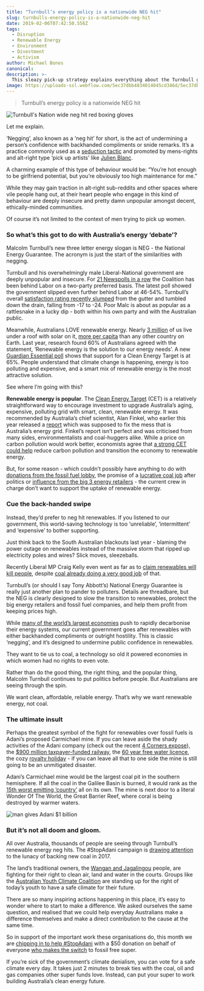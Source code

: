 ```yaml
---
title: "Turnbull’s energy policy is a nationwide NEG hit"
slug: turnbulls-energy-policy-is-a-nationwide-neg-hit
date: 2019-02-06T07:42:50.556Z
tags:
  - Disruption
  - Renewable Energy
  - Environment
  - Divestment
  - Activism
author: Michael Bones
canonical:
description: >-
  This sleazy pick-up strategy explains everything about the Turnbull government’s energy talk.
image: https://uploads-ssl.webflow.com/5ec37dbb4834014045cd346d/5ec37dbc4834014209cd3e08_turbulls-neg-hit_main%20(1).jpg
---
```


> Turnbull’s energy policy is a nationwide NEG hit

![Turnbull's Nation wide neg hit red boxing gloves ](<https://uploads-ssl.webflow.com/5ec37dbb4834014045cd346d/5ec37dbc4834014209cd3e08_turbulls-neg-hit_main%20(1).jpg>)

Let me explain.

‘Negging’, also known as a ‘neg hit’ for short, is the act of undermining a person’s confidence with backhanded compliments or snide remarks. It’s a practice commonly used as a [seduction tactic](https://www.newstatesman.com/blogs/voices/2012/05/negging-latest-dating-trend) and promoted by mens-rights and alt-right type ‘pick up artists’ like [Julien Blanc](https://www.theguardian.com/australia-news/2014/nov/07/protesters-force-us-pick-up-artist-julien-blanc-to-quit-australian-tour).

A charming example of this type of behaviour would be: “You’re hot enough to be girlfriend potential, but you’re obviously too high maintenance for me.”

While they may gain traction in alt-right sub-reddits and other spaces where vile people hang out, at their heart people who engage in this kind of behaviour are deeply insecure and pretty damn unpopular amongst decent, ethically-minded communities.

Of course it’s not limited to the context of men trying to pick up women.

### So what’s this got to do with Australia’s energy ‘debate’?

Malcolm Turnbull’s new three letter energy slogan is NEG - the National Energy Guarantee. The acronym is just the start of the similarities with negging.

Turnbull and his overwhelmingly male Liberal-National government are deeply unpopular and insecure. For [21 Newspolls in a row](https://theconversation.com/turnbulls-ratings-fall-in-another-bad-newspoll-85735) the Coalition has been behind Labor on a two-party preferred basis. The latest poll showed the government slipped even further behind Labor at 46-54%. Turnbull’s overall [satisfaction rating recently slumped](https://www.theguardian.com/australia-news/2017/oct/17/coalition-balks-on-finkel-target-but-will-unveil-energy-and-emissions-policy) from the gutter and tumbled down the drain, falling from -17 to -24. Poor Malc is about as popular as a rattlesnake in a lucky dip - both within his own party and with the Australian public.

Meanwhile, Australians LOVE renewable energy. Nearly [3 million](http://www.solarcitizens.org.au/stateofsolar2016) of us live under a roof with solar on it, [more per capita](https://theconversation.com/factcheck-qanda-is-australia-the-world-leader-in-household-solar-power-56670) than any other country on Earth. Last year, research found 60% of Australians agreed with the statement, ‘Renewable energy is the solution to our energy needs’. A new [Guardian Essential poll](https://www.theguardian.com/australia-news/2017/oct/17/coalition-balks-on-finkel-target-but-will-unveil-energy-and-emissions-policy) shows that support for a Clean Energy Target is at 65%. People understand that climate change is happening, energy is too polluting and expensive, and a smart mix of renewable energy is the most attractive solution.

See where I’m going with this?

**Renewable energy is popular**. The [Clean Energy Target](https://www.cleanenergycouncil.org.au/policy-advocacy/energy-transformation/clean-energy-target.html) (CET) is a relatively straightforward way to encourage investment to upgrade Australia’s aging, expensive, polluting grid with smart, clean, renewable energy. It was recommended by Australia’s chief scientist, Alan Finkel, who earlier this year released a [report](https://www.dropbox.com/s/mn31bv8gcsaelti/Screenshot%202017-10-19%2016.35.35.png?dl=0) which was supposed to fix the mess that is Australia’s energy grid. Finkel’s report isn’t perfect and was criticised from many sides, environmentalists and coal-huggers alike. While a price on carbon pollution would work better, economists agree that [a strong CET could help](https://theconversation.com/finkels-clean-energy-target-plan-better-than-nothing-economists-poll-82066) reduce carbon pollution and transition the economy to renewable energy.

But, for some reason - which couldn’t possibly have anything to do with [donations from the fossil fuel lobby](https://www.thesaturdaypaper.com.au/news/politics/2017/09/02/the-influence-political-donations/15042744005153), the promise of a [lucrative coal job](https://theconversation.com/the-fossil-fuelled-political-economy-of-australian-elections-61394) after politics or [influence from the big 3 energy retailers](http://reneweconomy.com.au/why-turnbulls-plan-could-be-disaster-for-renewables-climate-prices-57822/) - the current crew in charge don’t want to support the uptake of renewable energy.

### Cue the back-handed swipe

Instead, they’d prefer to neg hit renewables. If you listened to our government, this world-saving technology is too ‘unreliable’, ‘intermittent’ and ‘expensive’ to bother supporting.

Just think back to the South Australian blackouts last year - blaming the power outage on renewables instead of the massive storm that ripped up electricity poles and wires? Slick moves, sleezeballs.

Recently Liberal MP Craig Kelly even went as far as to [claim renewables will kill people](http://www.abc.net.au/news/2017-07-13/renewable-energy-killing-people-this-winter,-liberal-mp-says/8703836), despite [coal already doing a very good job](http://www.who.int/mediacentre/factsheets/fs266/en/) of that.

Turnbull’s (or should I say Tony Abbott’s) National Energy Guarantee is really just another plan to pander to polluters. Details are threadbare, but the NEG is clearly designed to slow the transition to renewables, protect the big energy retailers and fossil fuel companies, and help them profit from keeping prices high.

While [many of the world’s largest economies](http://www.climateactionprogramme.org/news/netherlands-canada-and-the-uk-lead-the-phase-out-of-the-coal-era) push to rapidly decarbonise their energy systems, our current government goes after renewables with either backhanded compliments or outright hostility. This is classic ‘negging’, and it’s designed to undermine public confidence in renewables.

They want to tie us to coal, a technology so old it powered economies in which women had no rights to even vote.

Rather than do the good thing, the right thing, and the popular thing, Malcolm Turnbull continues to put politics before people. But Australians are seeing through the spin.

We want clean, affordable, reliable energy. That’s why we want renewable energy, not coal.

### The ultimate insult

Perhaps the greatest symbol of the fight for renewables over fossil fuels is Adani’s proposed Carmichael mine. If you can leave aside the shady activities of the Adani company (check out the recent [4 Corners expose](http://www.abc.net.au/4corners/digging-into-adani/9008500)), the [$900 million taxpayer-funded railway](https://www.theguardian.com/business/2017/aug/16/adani-900m-rail-line-loan-should-be-ruled-out-after-allegations-opponents-say), the [60 year free water licence](http://www.smh.com.au/environment/barbaric-adanis-giant-coal-mine-granted-unlimited-water-licence-for-60-years-20170404-gvd41y.html), the cozy [royalty holiday](http://www.smh.com.au/business/mining-and-resources/deferred-royalties-on-adani-could-hold-back-253m-from-government-20170601-gwi4cn.html) - if you can leave all that to one side the mine is still going to be an unmitigated disaster.

Adani’s Carmichael mine would be the largest coal pit in the southern hemisphere. If all the coal in the Galilee Basin is burned, it would rank as the [15th worst emitting ‘country’](http://www.huffingtonpost.com.au/2017/05/17/the-damning-report-that-says-adanis-carmichael-mine-is-a-slow-t_a_22094639/) all on its own. The mine is next door to a literal Wonder Of The World, the Great Barrier Reef, where coral is being destroyed by warmer waters.

![man gives Adani $1 billion](https://uploads-ssl.webflow.com/5ec37dbb4834014045cd346d/5ec37dbc483401afbfcd3c00_turbull-neg-hit-meme.jpg)

### But it’s not all doom and gloom.

All over Australia, thousands of people are seeing through Turnbull’s renewable energy neg hits. The #StopAdani campaign is [drawing attention](http://www.smh.com.au/environment/thousands-gather-at-bondi-beach-to-protest-construction-of-the-adani-mine-20171007-gyw9k7.html) to the lunacy of backing new coal in 2017.

The land’s traditional owners, the [Wangan and Jagalingou](http://wanganjagalingou.com.au/our-fight/) people, are fighting for their right to clean air, land and water in the courts. Groups like the [Australian Youth Climate Coalition](http://www.aycc.org.au/) are standing up for the right of today’s youth to have a safe climate for their future.

There are so many inspiring actions happening in this place, it’s easy to wonder where to start to make a difference. We asked ourselves the same question, and realised that we could help everyday Australians make a difference themselves and make a direct contribution to the cause at the same time.

So in support of the important work these organisations do, this month we are [chipping in to help #StopAdani](https://www.myfuturesuper.com.au/switch/stopadani) with a $50 donation on behalf of everyone [who makes the switch](https://www.myfuturesuper.com.au/switch/stopadani) to fossil free super.

If you’re sick of the government’s climate denialism, you can vote for a safe climate every day. It takes just 2 minutes to break ties with the coal, oil and gas companies other super funds love. Instead, can put your super to work building Australia’s clean energy future.

‍
